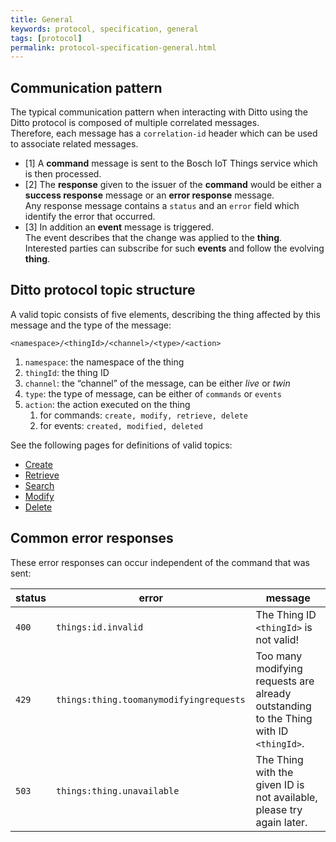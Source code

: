 ```yaml
---
title: General
keywords: protocol, specification, general
tags: [protocol]
permalink: protocol-specification-general.html
---
```


## Communication pattern

The typical communication pattern when interacting with Ditto using the Ditto protocol is composed of multiple correlated messages.<br/>
Therefore, each message has a `correlation-id` header which can be used to associate related messages.

* [1] A **command** message is sent to the Bosch IoT Things service which is then processed.
* [2] The **response** given to the issuer of the **command** would be either a **success response** message or an **error response** message.<br/>
  Any response message contains a `status` and an `error` field which identify the error that occurred.
* [3] In addition an **event** message is triggered.<br/>
  The event describes that the change was applied to the **thing**.<br/>
  Interested parties can subscribe for such **events** and follow the evolving **thing**.


## Ditto protocol topic structure

A valid topic consists of five elements, describing the thing affected by this message and the type of the message:

```
<namespace>/<thingId>/<channel>/<type>/<action>
```

1. `namespace`: the namespace of the thing
2. `thingId`: the thing ID
3. `channel`: the “channel” of the message, can be either _live_ or _twin_
4. `type`: the type of message, can be either of `commands` or `events`
5. `action`: the action executed on the thing
    1. for commands: `create, modify, retrieve, delete`
    2. for events: `created, modified, deleted`

See the following pages for definitions of valid topics:

* [Create](protocol-specification-create.html)
* [Retrieve](protocol-specification-retrieve.html)
* [Search](protocol-specification-search.html)
* [Modify](protocol-specification-modify.html)
* [Delete](protocol-specification-delete.html)

## Common error responses

These error responses can occur independent of the command that was sent:

| status | error                   | message                   |
|--------|-------------------------|---------------------------|
| `400`  | `things:id.invalid`     | The Thing ID `<thingId>` is not valid! |
| `429`  | `things:thing.toomanymodifyingrequests	`     | Too many modifying requests are already outstanding to the Thing with ID `<thingId>`. |
| `503`  | `things:thing.unavailable` | The Thing with the given ID is not available, please try again later. |
